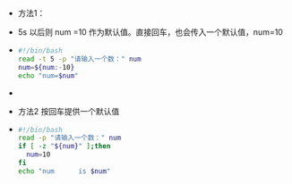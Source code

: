 - 方法1：

- 5s 以后则 num =10 作为默认值。直接回车，也会传入一个默认值，num=10

- ```sh
  #!/bin/bash
  read -t 5 -p "请输入一个数：" num
  num=${num:-10}
  echo "num=$num"
  ```

- 

-  方法2  按回车提供一个默认值

- ```sh
  #!/bin/bash
  read -p "请输入一个数：" num
  if [ -z "${num}" ];then
    num=10
  fi
  echo "num      is $num"
  ```
